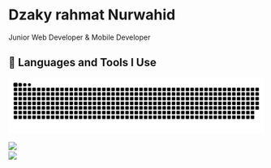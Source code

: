 <h1>Dzaky rahmat Nurwahid</h1>
<p>Junior Web Developer & Mobile Developer</p>
<h2>🚀 Languages and Tools I Use</h2>

<picture>
  <source media="(prefers-color-scheme: dark)" srcset="https://raw.githubusercontent.com/platane/platane/output/github-contribution-grid-snake-dark.svg">
  <source media="(prefers-color-scheme: light)" srcset="https://raw.githubusercontent.com/platane/platane/output/github-contribution-grid-snake.svg">
  <img alt="github contribution grid snake animation" src="https://raw.githubusercontent.com/platane/platane/output/github-contribution-grid-snake.svg">
</picture>


![](https://nirzak-streak-stats.vercel.app/?user=Dzaakyy&theme=dark&hide_border=false)<br/>
![](https://github-readme-stats.vercel.app/api/top-langs/?username=Dzaakyy&theme=dark&hide_border=false&include_all_commits=true&count_private=true&layout=compact)
